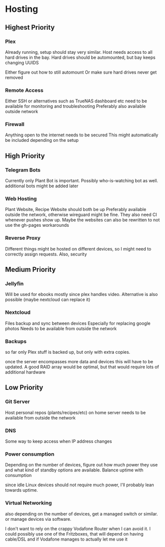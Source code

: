 # Hosting

## Highest Priority 

### Plex 

Already running, setup should stay very similar.
Host needs access to all hard drives in the bay.
Hard drives should be automounted, but bay keeps changing UUIDS

Either figure out how to still automount 
Or make sure hard drives never get removed 

### Remote Access 

Either SSH or alternatives such as TrueNAS dashboard etc need to be available for monitoring and troubleshooting
Preferably also available outside network

### Firewall

Anything open to the internet needs to be secured
This might automatically be included depending on the setup

## High Priority 

### Telegram Bots 

Currently only Plant Bot is important.
Possibly who-is-watching bot as well.
additional bots might be added later

### Web Hosting 

Plant Website, Recipe Website should both be up
Preferably available outside the network, otherwise wireguard might be fine.
They also need CI whenever pushes show up.
Maybe the websites can also be rewritten to not use the gh-pages workarounds

### Reverse Proxy 

Different things might be hosted on different devices, so I might need to correctly assign requests.
Also, security 

## Medium Priority 

### Jellyfin

Will be used for ebooks mostly since plex handles video.
Alternative is also possible (maybe nextcloud can replace it) 

### Nextcloud 

Files backup and sync between devices 
Especially for replacing google photos
Needs to be available from outside the network

### Backups

so far only Plex stuff is backed up, but only with extra copies. 

once the server encompasses more data and devices this will have to be updated. A good RAID array would be optimal, but that would require lots of additional hardware

## Low Priority

### Git Server 

Host personal repos (plants/recipes/etc) on home server 
needs to be available from outside the network

### DNS

Some way to keep access when IP address changes

### Power consumption 

Depending on the number of devices, figure out how much power they use and what kind of standby options are available. Balance uptime with consumption 

since idle Linux devices should not require much power, I'll probably lean towards uptime.

### Virtual Networking

also depending on the number of devices, get a managed switch or similar. or manage devices via software. 

I don't want to rely on the crappy Vodafone Router when I can avoid it. I could possibly use one of the Fritzboxes, that will depend on having cable/DSL and if Vodafone manages to actually let me use it 